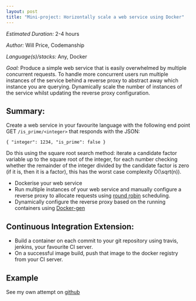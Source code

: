 ```yaml
---
layout: post
title: "Mini-project: Horizontally scale a web service using Docker"
---
```


*Estimated Duration:* 2-4 hours

*Author:* Will Price, Codemanship

*Language(s)/stacks:* Any, Docker

*Goal:* Produce a simple web service that is easily overwhelmed by multiple
concurrent requests.  To handle more concurrent users run multiple instances of
the service behind a reverse proxy to abstract away which instance you are
querying. Dynamically scale the number of instances of the service whilst
updating the reverse proxy configuration.

## Summary:

Create a web service in your favourite language with the following end point
GET `/is_prime/<integer>` that responds with the JSON: 

    { "integer": 1234, "is_prime": false }

Do this using the square root search method: iterate a candidate factor variable
up to the square root of the integer, for each number checking whether the
remainder of the integer divided by the candidate factor is zero (if it is, then
it is a factor), this has the worst case complexity O(\sqrt(n)).

* Dockerise your web service
* Run multiple instances of your web service and manually configure a reverse
  proxy to allocate requests using [round robin](https://en.wikipedia.org/wiki/Round-robin_scheduling) scheduling.
* Dynamically configure the reverse proxy based on the running containers using
  [Docker-gen](https://github.com/jwilder/docker-gen)


## Continuous Integration Extension:

* Build a container on each commit to your git repository using travis, jenkins,
  your favourite CI server.
* On a successful image build, push that image to the docker registry from your
  CI server.


## Example
See my own attempt on [github](https://github.com/willprice/horizontally-scaling-webservices-using-docker)
